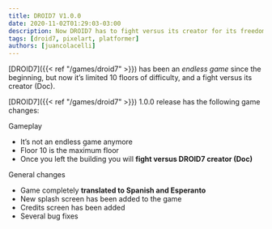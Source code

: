 ```yaml
---
title: DROID7 V1.0.0
date: 2020-11-02T01:29:03-03:00
description: Now DROID7 has to fight versus its creator for its freedom
tags: [droid7, pixelart, platformer]
authors: [juancolacelli]
---
```


[DROID7]({{< ref "/games/droid7" >}}) has been an _endless game_ since the beginning, but now it’s limited 10 floors of difficulty, and a fight versus its creator (Doc).

[DROID7]({{< ref "/games/droid7" >}}) 1.0.0 release has the following game changes:

Gameplay

* It’s not an endless game anymore
* Floor 10 is the maximum floor
* Once you left the building you will **fight versus DROID7 creator (Doc)**

General changes

* Game completely **translated to Spanish and Esperanto**
* New splash screen has been added to the game
* Credits screen has been added
* Several bug fixes
